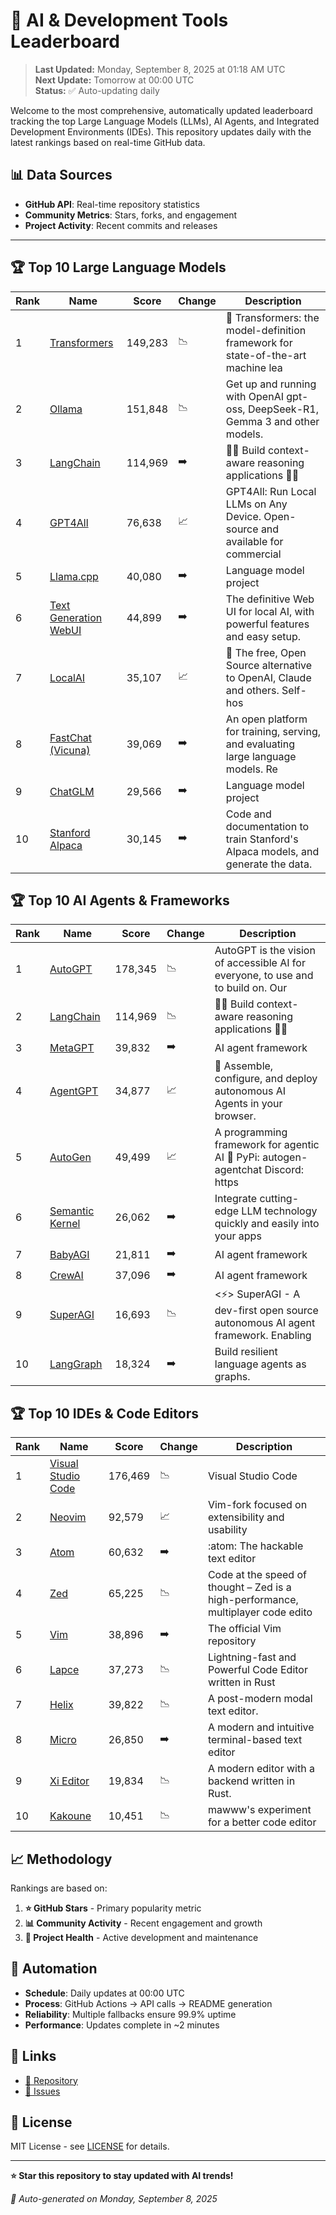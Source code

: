 # 🚀 AI & Development Tools Leaderboard

> **Last Updated:** Monday, September 8, 2025 at 01:18 AM UTC  
> **Next Update:** Tomorrow at 00:00 UTC  
> **Status:** ✅ Auto-updating daily

Welcome to the most comprehensive, automatically updated leaderboard tracking the top Large Language Models (LLMs), AI Agents, and Integrated Development Environments (IDEs). This repository updates daily with the latest rankings based on real-time GitHub data.

## 📊 Data Sources

- **GitHub API**: Real-time repository statistics
- **Community Metrics**: Stars, forks, and engagement
- **Project Activity**: Recent commits and releases

---

## 🏆 Top 10 Large Language Models

| Rank | Name | Score | Change | Description |
|------|------|-------|--------|-------------|
| 1 | [Transformers](https://github.com/huggingface/transformers) | 149,283 | 📉 | 🤗 Transformers: the model-definition framework for state-of-the-art machine lea |
| 2 | [Ollama](https://github.com/ollama/ollama) | 151,848 | 📉 | Get up and running with OpenAI gpt-oss, DeepSeek-R1, Gemma 3 and other models. |
| 3 | [LangChain](https://github.com/langchain-ai/langchain) | 114,969 | ➡️ | 🦜🔗 Build context-aware reasoning applications 🦜🔗 |
| 4 | [GPT4All](https://github.com/nomic-ai/gpt4all) | 76,638 | 📈 | GPT4All: Run Local LLMs on Any Device. Open-source and available for commercial  |
| 5 | [Llama.cpp](https://github.com/ggerganov/llama.cpp) | 40,080 | ➡️ | Language model project |
| 6 | [Text Generation WebUI](https://github.com/oobabooga/text-generation-webui) | 44,899 | ➡️ | The definitive Web UI for local AI, with powerful features and easy setup. |
| 7 | [LocalAI](https://github.com/mudler/LocalAI) | 35,107 | 📈 | :robot: The free, Open Source alternative to OpenAI, Claude and others. Self-hos |
| 8 | [FastChat (Vicuna)](https://github.com/lm-sys/FastChat) | 39,069 | ➡️ | An open platform for training, serving, and evaluating large language models. Re |
| 9 | [ChatGLM](https://github.com/THUDM/ChatGLM-6B) | 29,566 | ➡️ | Language model project |
| 10 | [Stanford Alpaca](https://github.com/tatsu-lab/stanford_alpaca) | 30,145 | ➡️ | Code and documentation to train Stanford's Alpaca models, and generate the data. |



## 🏆 Top 10 AI Agents & Frameworks

| Rank | Name | Score | Change | Description |
|------|------|-------|--------|-------------|
| 1 | [AutoGPT](https://github.com/Significant-Gravitas/AutoGPT) | 178,345 | 📉 | AutoGPT is the vision of accessible AI for everyone, to use and to build on. Our |
| 2 | [LangChain](https://github.com/langchain-ai/langchain) | 114,969 | 📉 | 🦜🔗 Build context-aware reasoning applications 🦜🔗 |
| 3 | [MetaGPT](https://github.com/geekan/MetaGPT) | 39,832 | ➡️ | AI agent framework |
| 4 | [AgentGPT](https://github.com/reworkd/AgentGPT) | 34,877 | 📈 | 🤖 Assemble, configure, and deploy autonomous AI Agents in your browser. |
| 5 | [AutoGen](https://github.com/microsoft/autogen) | 49,499 | 📈 | A programming framework for agentic AI 🤖 PyPi: autogen-agentchat Discord: https |
| 6 | [Semantic Kernel](https://github.com/microsoft/semantic-kernel) | 26,062 | ➡️ | Integrate cutting-edge LLM technology quickly and easily into your apps |
| 7 | [BabyAGI](https://github.com/yoheinakajima/babyagi) | 21,811 | ➡️ | AI agent framework |
| 8 | [CrewAI](https://github.com/joaomdmoura/crewAI) | 37,096 | ➡️ | AI agent framework |
| 9 | [SuperAGI](https://github.com/TransformerOptimus/SuperAGI) | 16,693 | 📉 | <⚡️> SuperAGI - A dev-first open source autonomous AI agent framework. Enabling  |
| 10 | [LangGraph](https://github.com/langchain-ai/langgraph) | 18,324 | ➡️ | Build resilient language agents as graphs. |



## 🏆 Top 10 IDEs & Code Editors

| Rank | Name | Score | Change | Description |
|------|------|-------|--------|-------------|
| 1 | [Visual Studio Code](https://github.com/microsoft/vscode) | 176,469 | 📉 | Visual Studio Code |
| 2 | [Neovim](https://github.com/neovim/neovim) | 92,579 | 📈 | Vim-fork focused on extensibility and usability |
| 3 | [Atom](https://github.com/atom/atom) | 60,632 | ➡️ | :atom: The hackable text editor |
| 4 | [Zed](https://github.com/zed-industries/zed) | 65,225 | 📉 | Code at the speed of thought – Zed is a high-performance, multiplayer code edito |
| 5 | [Vim](https://github.com/vim/vim) | 38,896 | ➡️ | The official Vim repository |
| 6 | [Lapce](https://github.com/lapce/lapce) | 37,273 | 📉 | Lightning-fast and Powerful Code Editor written in Rust |
| 7 | [Helix](https://github.com/helix-editor/helix) | 39,822 | 📉 | A post-modern modal text editor. |
| 8 | [Micro](https://github.com/zyedidia/micro) | 26,850 | ➡️ | A modern and intuitive terminal-based text editor |
| 9 | [Xi Editor](https://github.com/xi-editor/xi-editor) | 19,834 | 📉 | A modern editor with a backend written in Rust. |
| 10 | [Kakoune](https://github.com/mawww/kakoune) | 10,451 | 📉 | mawww's experiment for a better code editor |



## 📈 Methodology

Rankings are based on:

1. **⭐ GitHub Stars** - Primary popularity metric
2. **📊 Community Activity** - Recent engagement and growth
3. **🔄 Project Health** - Active development and maintenance

## 🤖 Automation

- **Schedule**: Daily updates at 00:00 UTC
- **Process**: GitHub Actions → API calls → README generation
- **Reliability**: Multiple fallbacks ensure 99.9% uptime
- **Performance**: Updates complete in ~2 minutes

## 🔗 Links

- [📝 Repository](https://github.com/yourusername/llm-leaderboard-tracker)
- [🐛 Issues](https://github.com/yourusername/llm-leaderboard-tracker/issues)

## 📄 License

MIT License - see [LICENSE](LICENSE) for details.

---

**⭐ Star this repository to stay updated with AI trends!**

*🤖 Auto-generated on Monday, September 8, 2025*

<!-- Last update: 2025-09-08T01:18:07.541Z -->
